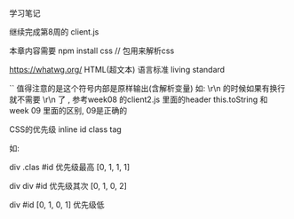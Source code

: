 学习笔记

继续完成第8周的 client.js


本章内容需要 npm install css  // 包用来解析css

https://whatwg.org/
HTML(超文本) 语言标准 living standard


``  值得注意的是这个符号内部是原样输出(含解析变量)  如: \r\n  的时候如果有换行就不需要 \r\n 了  , 参考week08 的client2.js 里面的header this.toString 和 week 09 里面的区别,  09是正确的



CSS的优先级
inline id class tag

如:

div .clas #id   优先级最高
[0, 1, 1, 1]

div div #id     优先级其次
[0, 1, 0, 2]

div #id
[0, 1, 0, 1]    优先级低

